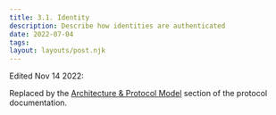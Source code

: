 ```yaml
---
title: 3.1. Identity
description: Describe how identities are authenticated
date: 2022-07-04
tags:
layout: layouts/post.njk
---
```

Edited Nov 14 2022:

Replaced by the [Architecture & Protocol Model](/docs/architecture-overview.html) section of the protocol documentation. 